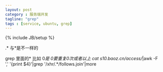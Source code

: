 ```yaml
---
layout: post
category : 服务端开发
tagline: "grep"
tags : [service, ubuntu, grep]
---
```

{% include JB/setup %}

.* 与*是不一样的

grep 里面的* 比如 0*是 0要重复0次或者以上
cat s10.baoz.cn/access/*|awk -F ',' '{print $4}'|grep '/xhr/.*/follows.join'|more